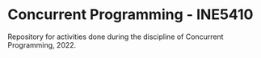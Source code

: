 # Concurrent Programming - INE5410
Repository for activities done during the discipline of Concurrent Programming, 2022.
